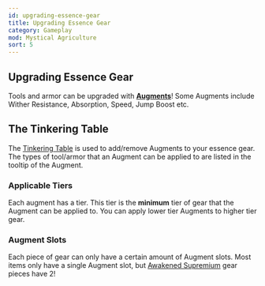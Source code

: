 ```yaml
---
id: upgrading-essence-gear
title: Upgrading Essence Gear
category: Gameplay
mod: Mystical Agriculture
sort: 5
---
```


## Upgrading Essence Gear
Tools and armor can be upgraded with [**Augments**](../items/augments.md)! Some Augments include Wither Resistance, Absorption, Speed, Jump Boost etc.

## The Tinkering Table
The [Tinkering Table](../blocks/tinkering-table.md) is used to add/remove Augments to your essence gear. The types of tool/armor that an Augment can be applied to are listed in the tooltip of the Augment.

### Applicable Tiers
Each augment has a tier. This tier is the **minimum** tier of gear that the Augment can be applied to. You can apply lower tier Augments to higher tier gear.

### Augment Slots
Each piece of gear can only have a certain amount of Augment slots. Most items only have a single Augment slot, but [Awakened Supremium](../guides/awakened-supremium.md) gear pieces have 2!
